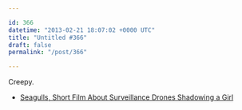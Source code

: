 ```yaml
---

id: 366
datetime: "2013-02-21 18:07:02 +0000 UTC"
title: "Untitled #366"
draft: false
permalink: "/post/366"

---
```


Creepy. 

 
 * [Seagulls, Short Film About Surveillance Drones Shadowing a Girl](http://laughingsquid.com/seagulls-short-film-about-surveillance-drones-shadowing-a-girl/)


